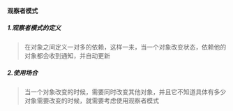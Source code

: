 #### 观察者模式

##### 1.观察者模式的定义
> 在对象之间定义一对多的依赖，这样一来，当一个对象改变状态，依赖他的对象都会收到通知，并自动更新

##### 2.使用场合
> 当一个对象改变的时候，需要同时改变其他对象，并且它不知道具体有多少对象需要改变的时候，就需要考虑使用观察者模式

